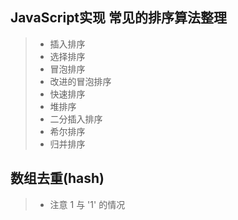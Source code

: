 ## JavaScript实现 常见的排序算法整理

> * 插入排序
> * 选择排序
> * 冒泡排序
> * 改进的冒泡排序
> * 快速排序
> * 堆排序
> * 二分插入排序
> * 希尔排序
> * 归并排序

## 数组去重(hash)
> * 注意 1 与 '1' 的情况 